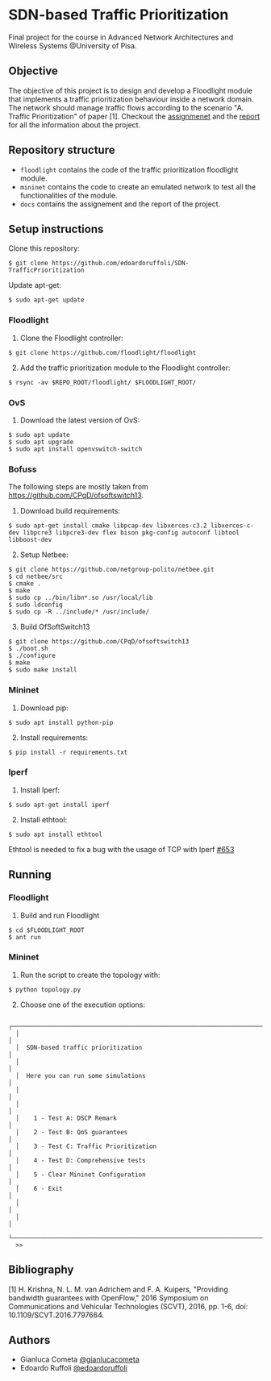 # SDN-based Traffic Prioritization

Final project for the course in Advanced Network Architectures and Wireless 
Systems @University of Pisa.

## Objective
The objective of this project is to design and develop a Floodlight module that implements a traffic prioritization behaviour inside a network domain. The network should manage traffic flows according to the scenario "A. Traffic Prioritization" of paper [1]. 
Checkout the [assignmenet](assignment.pdf) and the [report](report.pdf) for all the information about the project.

## Repository structure
 - `floodlight` contains the code of the traffic prioritization floodlight module.
 - `mininet` contains the code to create an emulated network to test all the functionalities of the module. 
 - `docs` contains the assignement and the report of the project.
 
## Setup instructions
Clone this repository:
```
$ git clone https://github.com/edoardoruffoli/SDN-TrafficPrioritization
```

Update apt-get:
```
$ sudo apt-get update
```

### Floodlight
1. Clone the Floodlight controller:
```
$ git clone https://github.com/floodlight/floodlight
```

2. Add the traffic prioritization module to the Floodlight controller:
```
$ rsync -av $REPO_ROOT/floodlight/ $FLOODLIGHT_ROOT/
```

### OvS
1. Download the latest version of OvS:
```
$ sudo apt update
$ sudo apt upgrade
$ sudo apt install openvswitch-switch
```

### Bofuss
The following steps are mostly taken from https://github.com/CPqD/ofsoftswitch13.

1. Download build requirements:
```
$ sudo apt-get install cmake libpcap-dev libxerces-c3.2 libxerces-c-dev libpcre3 libpcre3-dev flex bison pkg-config autoconf libtool libboost-dev
```

2. Setup Netbee:
```
$ git clone https://github.com/netgroup-polito/netbee.git
$ cd netbee/src
$ cmake .
$ make
$ sudo cp ../bin/libn*.so /usr/local/lib
$ sudo ldconfig
$ sudo cp -R ../include/* /usr/include/
```

3. Build OfSoftSwitch13
```
$ git clone https://github.com/CPqD/ofsoftswitch13
$ ./boot.sh
$ ./configure
$ make
$ sudo make install
```

### Mininet
1. Download pip:
```
$ sudo apt install python-pip
```

2. Install requirements:
```
$ pip install -r requirements.txt
```

### Iperf
1. Install Iperf:
```
$ sudo apt-get install iperf
```

2. Install ethtool:
```
$ sudo apt install ethtool
```
Ethtool is needed to fix a bug with the usage of TCP with Iperf [#653](https://github.com/mininet/mininet/issues/653)

## Running
### Floodlight
1. Build and run Floodlight
```
$ cd $FLOODLIGHT_ROOT
$ ant run
```
### Mininet
1. Run the script to create the topology with:
```
$ python topology.py
```
2. Choose one of the execution options:
```
  ┌─────────────────────────────────────────────────────────────────────────┐
  │                                                                         │
  │  SDN-based traffic prioritization                                       │
  │                                                                         │
  │  Here you can run some simulations                                      │
  │                                                                         │
  │                                                                         │
  │    1 - Test A: DSCP Remark                                              │
  │    2 - Test B: QoS guarantees                                           │
  │    3 - Test C: Traffic Prioritization                                   │
  │    4 - Test D: Comprehensive tests                                      │
  │    5 - Clear Mininet Configuration                                      │
  │    6 - Exit                                                             │
  │                                                                         │
  │                                                                         │
  └─────────────────────────────────────────────────────────────────────────┘
  >> 
```
 
 ## Bibliography
[1] H. Krishna, N. L. M. van Adrichem and F. A. Kuipers, "Providing bandwidth guarantees
with OpenFlow," 2016 Symposium on Communications and Vehicular Technologies (SCVT),
2016, pp. 1-6, doi: 10.1109/SCVT.2016.7797664.
 
 ## Authors
 - Gianluca Cometa [@gianlucacometa](https://github.com/gianlucacometa)
 - Edoardo Ruffoli [@edoardoruffoli](https://github.com/edoardoruffoli)
